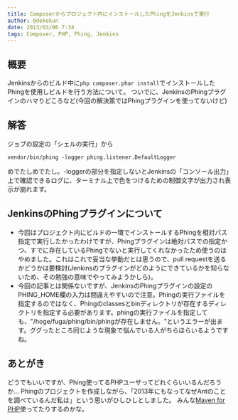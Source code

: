 ```yaml
---
title: Composerからプロジェクト内にインストールしたPhingをJenkinsで実行
author: @dekokun
date: 2013/03/06 7:34
tags: Composer, PHP, Phing, Jenkins
---
```


## 概要

Jenkinsからのビルド中に`php composer.phar install`でインストールしたPhingを使用しビルドを行う方法について。
ついでに、JenkinsのPhingプラグインのハマりどころなど(今回の解決策ではPhingプラグインを使ってないけど)

## 解答

ジョブの設定の「シェルの実行」から

`vendor/bin/phing -logger phing.listener.DefaultLogger`

めでたしめでたし。-loggerの部分を指定しないとJenkinsの「コンソール出力」上で確認できるログに、ターミナル上で色をつけるための制御文字が出力され表示が崩れます。

## JenkinsのPhingプラグインについて

* 今回はプロジェクト内にビルドの一環でインストールするPhingを相対パス指定で実行したかったわけですが、Phingプラグインは絶対パスでの指定かつ、すでに存在しているPhingでないと実行してくれなかったため使うのはやめました。これはこれで妥当な挙動だとは思うので、pull requestを送るかどうかは要検討(Jenkinsのプラグインがどのようにできているかを知らないため、その勉強の意味でやってみようかしら)。
* 今回の記事とは関係ないですが、JenkinsのPhingプラグインの設定のPHING\_HOME欄の入力は間違えやすいので注意。Phingの実行ファイルを指定するのではなく、Phingのclassesとbinディレクトリが存在するディレクトリを指定する必要があります。phingの実行ファイルを指定しても、"/hoge/fuga/phing/bin/phingが存在しません。"というエラーが出ます。ググったところ同じような現象で悩んでいる人がちらほらいるようですね。


## あとがき

どうでもいいですが、Phing使ってるPHPユーザってどれくらいいるんだろうか…
Phingのプロジェクトを作成しながら、「2013年にもなってなぜAntのことを調べているんだ私は」という思いがひしひしとしました。
みんな[Maven for PHP](http://www.php-maven.org/)使ってたりするのかな。
